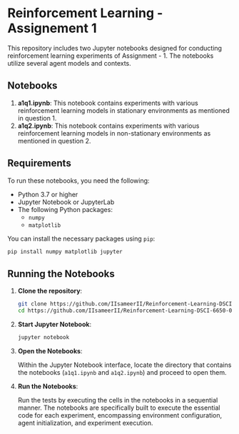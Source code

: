 # Reinforcement Learning - Assignement 1

This repository includes two Jupyter notebooks designed for conducting reinforcement learning experiments of Assignment - 1. The notebooks utilize several agent models and contexts.

## Notebooks

1. **a1q1.ipynb**: This notebook contains experiments with various reinforcement learning models in stationary environments as mentioned in question 1.
2. **a1q2.ipynb**: This notebook contains experiments with various reinforcement learning models in non-stationary environments as mentioned in question 2.

## Requirements

To run these notebooks, you need the following:

- Python 3.7 or higher
- Jupyter Notebook or JupyterLab
- The following Python packages:
  - `numpy`
  - `matplotlib`

You can install the necessary packages using `pip`:

```bash
pip install numpy matplotlib jupyter
```

## Running the Notebooks

1. **Clone the repository**:

   ```bash
   git clone https://github.com/IIsameerII/Reinforcement-Learning-DSCI-6650-001
   cd https://github.com/IIsameerII/Reinforcement-Learning-DSCI-6650-001
   ```
2. **Start Jupyter Notebook**:

   ```bash
   jupyter notebook
   ```
3. **Open the Notebooks**:

   Within the Jupyter Notebook interface, locate the directory that contains the notebooks (`a1q1.ipynb` and `a1q2.ipynb`) and proceed to open them.
4. **Run the Notebooks**:

   Run the tests by executing the cells in the notebooks in a sequential manner. The notebooks are specifically built to execute the essential code for each experiment, encompassing environment configuration, agent initialization, and experiment execution.
